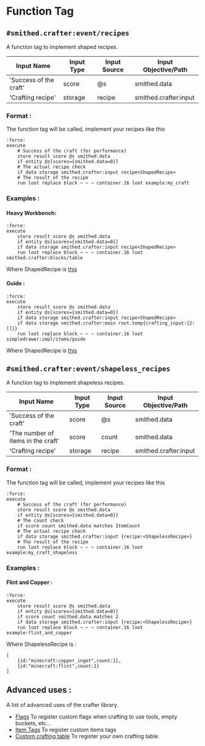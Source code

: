 
# Function Tag

## `#smithed.crafter:event/recipes`
A function tag to implement shaped recipes. 

| Input Name                | Input Type   | Input Source             | Input Objective/Path             | 
| ---                       | ---          | ---                      | ---                              | 
| 'Success of the craft'    | score        | @s                       | smithed.data                     | 
| 'Crafting recipe'         | storage      | recipe                   | smithed.crafter:input            |


### Format :
The function tag will be called, implement your recipes like this

```{code-block} mcfunction
:force:
execute 
    # Success of the craft (for performance)
    store result score @s smithed.data 
    if entity @s[scores={smithed.data=0}]
    # The actual recipe check 
    if data storage smithed.crafter:input recipe<ShapedRecipe>
    # The result of the recipe
    run loot replace block ~ ~ ~ container.16 loot example:my_craft
```


### Examples :

#### Heavy Workbench:

```{code-block} mcfunction
:force:
execute 
    store result score @s smithed.data 
    if entity @s[scores={smithed.data=0}] 
    if data storage smithed.crafter:input recipe<ShapedRecipe>
    run loot replace block ~ ~ ~ container.16 loot smithed.crafter:blocks/table
```
Where ShapedRecipe is [this](https://wiki.smithed.dev/libraries/crafter/data_types/#example-with-a-3-lines-recipe)


#### Guide : 
```{code-block} mcfunction
:force:
execute 
    store result score @s smithed.data 
    if entity @s[scores={smithed.data=0}] 
    if data storage smithed.crafter:input recipe<ShapedRecipe>
    if data storage smithed.crafter:main root.temp{crafting_input:{2:[]}} 
    run loot replace block ~ ~ ~ container.16 loot simpledrawer:impl/items/guide
```
Where ShapedRecipe is [this](https://wiki.smithed.dev/libraries/crafter/data_types/#example-with-a-2-lines-recipe)

## `#smithed.crafter:event/shapeless_recipes`
A function tag to implement shapeless recipes. 

| Input Name                            | Input Type   | Input Source             | Input Objective/Path             | 
| ---                                   | ---          | ---                      | ---                              | 
| 'Success of the craft'                | score        | @s                       | smithed.data                     | 
| 'The number of items in the craft'    | score        | count                    | smithed.data                     | 
| 'Crafting recipe'                     | storage      | recipe                   | smithed.crafter:input            |


### Format :
The function tag will be called, implement your recipes like this
```{code-block} mcfunction
:force:
execute 
    # Success of the craft (for performance)
    store result score @s smithed.data 
    if entity @s[scores={smithed.data=0}] 
    # The count check
    if score count smithed.data matches ItemCount
    # The actual recipe check
    if data storage smithed.crafter:input {recipe:<ShapelessRecipe>}
    # The result of the recipe
    run loot replace block ~ ~ ~ container.16 loot example:my_craft_shapeless
```


### Examples :

#### Flint and Copper :

```{code-block} mcfunction
:force:
execute 
    store result score @s smithed.data 
    if entity @s[scores={smithed.data=0}] 
    if score count smithed.data matches 2
    if data storage smithed.crafter:input {recipe:<ShapelessRecipe>}
    run loot replace block ~ ~ ~ container.16 loot example:flint_and_copper
```
Where ShapelessRecipe is :
```SNBT
[
    {id:"minecraft:copper_ingot",count:1},
    {id:"minecraft:flint",count:1}
]
```


## Advanced uses :
A list of advanced uses of the crafter library.

- [Flags](https://github.com/Smithed-MC/Libraries/blob/main/smithed_libraries/packs/crafter/data/smithed.crafter/functions/impl/block/table/crafting/output/clear_input/advanced.mcfunction) To register custom flags when crafting to use tools, empty buckets, etc...
- [Item Tags](https://github.com/Smithed-MC/Libraries/blob/main/smithed_libraries/packs/crafter/data/smithed.crafter/functions/impl/block/table/crafting/input/query_tags.mcfunction) To register custom items tags
- [Custom crafting table](https://github.com/Smithed-MC/Libraries/blob/main/smithed_libraries/packs/crafter/data/smithed.crafter/functions/impl/block/table/break/drop_item.mcfunction) To register your own crafting table.


